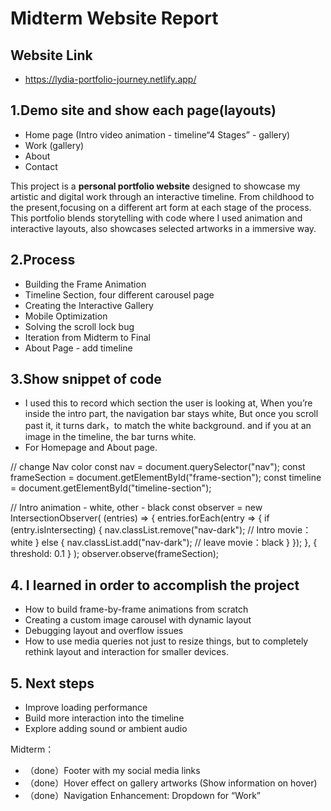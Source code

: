 # Midterm Website Report

## Website Link
- https://lydia-portfolio-journey.netlify.app/

## 1.Demo site and show each page(layouts)
- Home page (Intro video animation - timeline“4 Stages” - gallery)
- Work (gallery)
- About
- Contact

This project is a **personal portfolio website** designed to showcase my artistic and digital work through an interactive timeline. 
From childhood to the present,focusing on a different art form at each stage of the process. This portfolio blends storytelling with code where I used animation and interactive layouts, also showcases selected artworks in a immersive way.

## 2.Process
- Building the Frame Animation
- Timeline Section, four different carousel page
- Creating the Interactive Gallery
- Mobile Optimization
- Solving the scroll lock bug
- Iteration from Midterm to Final
- About Page - add timeline

## 3.Show snippet of code 
- I used this to record which section the user is looking at, When you’re inside the intro part, the navigation bar stays white, But once you scroll past it, it turns dark，to match the white background.
and if you at an image in the timeline, the bar turns white.
- For Homepage and About page.

// change Nav color
const nav = document.querySelector("nav");
const frameSection = document.getElementById("frame-section"); 
const timeline = document.getElementById("timeline-section");

// Intro animation - white, other - black
const observer = new IntersectionObserver(
  (entries) => {
    entries.forEach(entry => {
      if (entry.isIntersecting) {
        nav.classList.remove("nav-dark"); // Intro movie：white
      } else {
        nav.classList.add("nav-dark"); // leave movie：black
      }
    });
  },
  { threshold: 0.1 }
);
observer.observe(frameSection);


## 4. I learned in order to accomplish the project
- How to build frame-by-frame animations from scratch
- Creating a custom image carousel with dynamic layout
- Debugging layout and overflow issues
- How to use media queries not just to resize things, but to completely rethink layout and interaction for smaller devices.

## 5. Next steps
- Improve loading performance
- Build more interaction into the timeline
- Explore adding sound or ambient audio

Midterm：
- （done）Footer with my social media links
- （done）Hover effect on gallery artworks (Show information on hover)
- （done）Navigation Enhancement: Dropdown for “Work”
